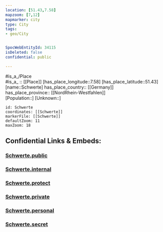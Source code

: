 ```yaml
---
location: [51.43,7.58] 
mapzoom: [7,12] 
mapmarker: city 
type: City
tags:
- geo/City


SpocWebEntityId: 34115
isDeleted: false
confidential: public

---
```

#is_a_/Place  
#is_a_ :: [[Place]] 
[has_place_longitude::7.58] 
[has_place_latitude::51.43] 
[name::Schwerte] 
has_place_country:: [[Germany]]  
has_place_province:: [[NordRhein-Westfahlen]]  
[Population::] 
[Unknown::] 


```leaflet
id: Schwerte
coordinates: [[Schwerte]] 
markerFile: [[Schwerte]] 
defaultZoom: 11 
maxZoom: 18
```


## Confidential Links & Embeds: 

### [Schwerte.public](/_public/\Earth\Continent\Europe\Europe~Central\Germany\Germany~West\Nordrhein-Westfalen\counties~NW\Unna\cities~UnnaSchwerte.public.md) 

### [Schwerte.internal](/_internal/\Earth\Continent\Europe\Europe~Central\Germany\Germany~West\Nordrhein-Westfalen\counties~NW\Unna\cities~UnnaSchwerte.internal.md) 

### [Schwerte.protect](/_protect/\Earth\Continent\Europe\Europe~Central\Germany\Germany~West\Nordrhein-Westfalen\counties~NW\Unna\cities~UnnaSchwerte.protect.md) 

### [Schwerte.private](/_private/\Earth\Continent\Europe\Europe~Central\Germany\Germany~West\Nordrhein-Westfalen\counties~NW\Unna\cities~UnnaSchwerte.private.md) 

### [Schwerte.personal](/_personal/\Earth\Continent\Europe\Europe~Central\Germany\Germany~West\Nordrhein-Westfalen\counties~NW\Unna\cities~UnnaSchwerte.personal.md) 

### [Schwerte.secret](/_secret/\Earth\Continent\Europe\Europe~Central\Germany\Germany~West\Nordrhein-Westfalen\counties~NW\Unna\cities~UnnaSchwerte.secret.md)

